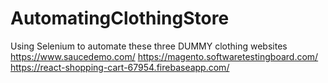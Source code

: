 # AutomatingClothingStore
Using Selenium to automate these three DUMMY clothing websites
https://www.saucedemo.com/
https://magento.softwaretestingboard.com/
https://react-shopping-cart-67954.firebaseapp.com/

